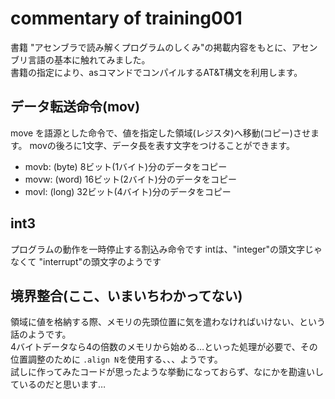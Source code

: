 # commentary of training001
書籍 "アセンブラで読み解くプログラムのしくみ"の掲載内容をもとに、アセンブリ言語の基本に触れてみました。  
書籍の指定により、asコマンドでコンパイルするAT&T構文を利用します。

## データ転送命令(mov)
move を語源とした命令で、値を指定した領域(レジスタ)へ移動(コピー)させます。
movの後ろに1文字、データ長を表す文字をつけることができます。  
- movb: (byte) 8ビット(1バイト)分のデータをコピー
- movw: (word) 16ビット(2バイト)分のデータをコピー
- movl: (long) 32ビット(4バイト)分のデータをコピー

## int3
プログラムの動作を一時停止する割込み命令です
intは、"integer"の頭文字じゃなくて "interrupt"の頭文字のようです

## 境界整合(ここ、いまいちわかってない)
領域に値を格納する際、メモリの先頭位置に気を遣わなければいけない、という話のようです。  
4バイトデータなら4の倍数のメモリから始める…といった処理が必要で、その位置調整のために `.align N`を使用する、、、ようです。  
試しに作ってみたコードが思ったような挙動になっておらず、なにかを勘違いしているのだと思います…  